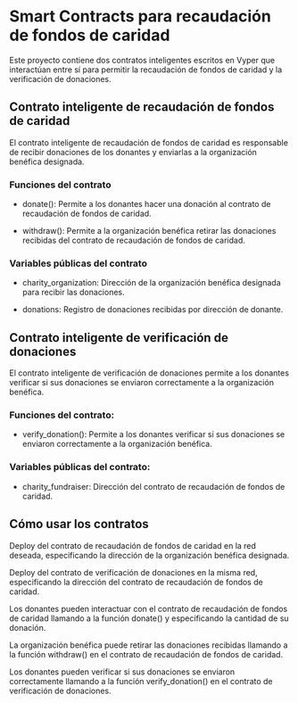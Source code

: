# Smart Contracts para recaudación de fondos de caridad
Este proyecto contiene dos contratos inteligentes escritos en Vyper que interactúan entre sí para permitir la recaudación de fondos de caridad y la verificación de donaciones.

## Contrato inteligente de recaudación de fondos de caridad
El contrato inteligente de recaudación de fondos de caridad es responsable de recibir donaciones de los donantes y enviarlas a la organización benéfica designada.

### Funciones del contrato
* donate(): Permite a los donantes hacer una donación al contrato de recaudación de fondos de caridad.

* withdraw(): Permite a la organización benéfica retirar las donaciones recibidas del contrato de recaudación de fondos de caridad.

### Variables públicas del contrato

* charity_organization: Dirección de la organización benéfica designada para recibir las donaciones.

* donations: Registro de donaciones recibidas por dirección de donante.

## Contrato inteligente de verificación de donaciones
El contrato inteligente de verificación de donaciones permite a los donantes verificar si sus donaciones se enviaron correctamente a la organización benéfica.

### Funciones del contrato:
* verify_donation(): Permite a los donantes verificar si sus donaciones se enviaron correctamente a la organización benéfica.

### Variables públicas del contrato:

* charity_fundraiser: Dirección del contrato de recaudación de fondos de caridad.

## Cómo usar los contratos
Deploy del contrato de recaudación de fondos de caridad en la red deseada, especificando la dirección de la organización benéfica designada.

Deploy del contrato de verificación de donaciones en la misma red, especificando la dirección del contrato de recaudación de fondos de caridad.

Los donantes pueden interactuar con el contrato de recaudación de fondos de caridad llamando a la función donate() y especificando la cantidad de su donación.

La organización benéfica puede retirar las donaciones recibidas llamando a la función withdraw() en el contrato de recaudación de fondos de caridad.

Los donantes pueden verificar si sus donaciones se enviaron correctamente llamando a la función verify_donation() en el contrato de verificación de donaciones.
